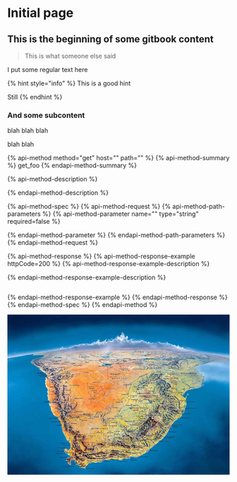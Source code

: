 # Initial page

## This is the beginning of some gitbook content

> This is what someone else said

I put some regular text here

{% hint style="info" %}
This is a good hint

Still 
{% endhint %}

### And some subcontent

blah blah blah

blah blah

{% api-method method="get" host="" path="" %}
{% api-method-summary %}
get\_foo
{% endapi-method-summary %}

{% api-method-description %}

{% endapi-method-description %}

{% api-method-spec %}
{% api-method-request %}
{% api-method-path-parameters %}
{% api-method-parameter name="" type="string" required=false %}

{% endapi-method-parameter %}
{% endapi-method-path-parameters %}
{% endapi-method-request %}

{% api-method-response %}
{% api-method-response-example httpCode=200 %}
{% api-method-response-example-description %}

{% endapi-method-response-example-description %}

```

```
{% endapi-method-response-example %}
{% endapi-method-response %}
{% endapi-method-spec %}
{% endapi-method %}

![](.gitbook/assets/sa-map.jpg)

